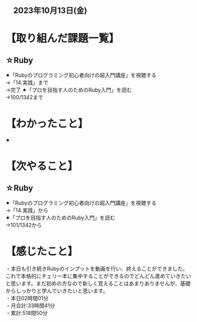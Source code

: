 ## 　2023年10月13日(金)
# 【取り組んだ課題一覧】
## ☆Ruby
⚫︎「Rubyのプログラミング初心者向けの超入門講座」を視聴する<br>
→「14.実践」まで<br>
→完了
⚫︎「プロを目指す人のためのRuby入門」を読む<br>
→100/1342まで<br>
# 【わかったこと】
⚫︎
# 【次やること】
## ☆Ruby
⚫︎「Rubyのプログラミング初心者向けの超入門講座」を視聴する<br>
→「14.実践」から<br>
⚫︎「プロを目指す人のためのRuby入門」を読む<br>
→101/1342から<br>
# 【感じたこと】
・本日も引き続きRubyのインプットを動画を行い、終えることができました。これで本格的にチェリー本に集中することができるのでどんどん進めていきたいと思います。まだ初めの方なので新しく覚えることはあまりありませんが、基礎からしっかりと学んでいきたいと思います。<br>
・本日02時間01分<br>
・月合計:33時間41分<br>
・累計:518間50分<br>
